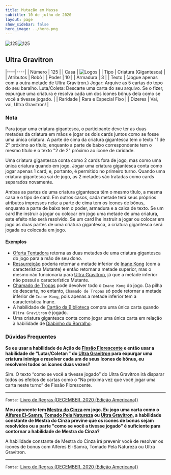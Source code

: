 ```yaml
---
title: Mutação em Massa
subtitle: 10 de julho de 2020
layout: page
show_sidebar: false
hero_image: ../hero.png
---
```


![125](https://cdn.keyforgegame.com/media/card_front/pt/479_125_4QHXWXFGJ5MQ_pt.png)![125](https://cdn.keyforgegame.com/media/card_front/pt/479_125_PVXWWGMF95CP_pt.png)

## Ultra Gravitron

|----|----|
| Número | 125 |
| Casa | ![Logos](https://archonarcana.com/images/thumb/c/ce/Logos.png/22px-Logos.png "Logos") |
| Tipo | Criatura (Gigantesca) |
| Atributos | Robô |
| Poder | 10 |
| Armadura | 3 |
| Texto | (Jogue apenas com a outra metade de Ultra Gravitron.)  Jogar: Arquive as 5 cartas do topo do seu baralho.  Luta/Coleta: Descarte uma carta do seu arquivo.   Se o fizer, expurgue uma criatura e resolva cada um dos ícones bônus dela como se você a tivesse jogado. |
| Raridade | Rara e Especial Fixo |
| Dizeres | Vai, vai, Ultra Gravitron! |

### Nota

Para jogar uma criatura gigantesca, o participante deve ter as duas
metades da criatura em mãos e jogar os dois cards juntos como se fosse
uma única criatura. A parte de cima da criatura gigantesca tem o texto
"1 de 2" próximo ao título, enquanto a parte de baixo correspondente
tem o mesmo título e o texto "2 de 2" próximo ao ícone de raridade.

Uma criatura gigantesca conta como 2 cards fora de jogo, mas como
uma única criatura quando em jogo. Jogar uma criatura gigantesca conta
como jogar apenas 1 card, e, portanto, é permitido no primeiro turno.
Quando uma criatura gigantesca sai de jogo, as 2 metades são tratadas
como cards separados novamente.

Ambas as partes de uma criatura gigantesca têm o mesmo título, a mesma
casa e o tipo de card. Em outros casos, cada metade terá seus próprios
atributos impressos nela: a parte de cima tem os ícones de bônus,
enquanto a parte de baixo tem o poder, armadura e a caixa de texto.
Se um card lhe instruir a jogar ou colocar em jogo uma metade de uma
criatura, este efeito não será resolvido. Se um card lhe instruir a jogar ou
colocar em jogo as duas partes de uma criatura gigantesca, a criatura
gigantesca será jogada ou colocada em jogo.

#### Exemplos

* [Oferta Tentadora](/mm/259) retorna as duas metades de uma criatura gigantesca do jogo para a mão de seu dono.
* [Ressurreição](/mm/375) poderia retornar a metade inferior de [Inane Kong](/mm/422) (com a característica Mutante) e então retornar a metade superior, mas o mesmo não funcionaria para [Ultra Gravitron](/mm/125), já que a metade inferior não possui a característica Mutante.
* [Chamado de Tropas](/mm/390) pode devolver todo o `Inane Kong` do jogo. Da pilha de descarte, no entanto, `Chamado de Tropas` só pode retornar a metade inferior de `Inane Kong`, pois apenas a metade inferior tem a característica Inane.
* A habilidade de [Cartão da Biblioteca](/mm/105) compra uma única carta quando `Ultra Gravitron` é jogado.
* Uma criatura gigantesca conta como jogar uma única carta em relação à habilidade de [Diabinho do Borralho](/cota/085).

### Dúvidas Frequentes

**Se eu usar a habilidade de Ação de [Fissão Florescente](/mm/087) e então usar a habilidade de "Lutar/Coletar:"
do [Ultra Gravitron](/mm/125) para expurgar uma criatura inimiga e resolver
cada um de seus ícones de bônus, eu resolverei todos os ícones duas vezes?**

Sim. O texto “como se você a tivesse jogado” do Ultra Gravitron irá disparar
todos os efeitos de cartas como o “Na próxima vez que você jogar uma carta neste turno” de Fissão Florescente.

<hr/>

`Fonte:` [Livro de Regras (DECEMBER, 2020 (Edição Americana))](https://images-cdn.fantasyflightgames.com/filer_public/8c/af/8cafeca4-02c3-4990-bba1-ff9d3aa8f02a/keyforge_rulebook_v14_reduced-compressed.pdf)

**Meu oponente tem [Mestra do Cinza](/mm/169) em jogo. Eu jogo uma
carta como o [Alferes El-Samra](/mm/340), [Tomado Pela Natureza](/mm/374)
ou [Ultra Gravitron](/mm/125), a habilidade constante de Mestra
do Cinza previne que os ícones de bonus sejam resolvidos ou a parte "como se você a tivesse jogado" é suficiente
para contornar a habilidade de Mestra do Cinza?**

A habilidade constante de Mestra do Cinza irá prevenir você de
resolver os ícones de bonus com Alferes El-Samra, Tomado Pela Natureza ou
Ultra Gravitron.

<hr/>

`Fonte:` [Livro de Regras (DECEMBER, 2020 (Edição Americana))](https://images-cdn.fantasyflightgames.com/filer_public/8c/af/8cafeca4-02c3-4990-bba1-ff9d3aa8f02a/keyforge_rulebook_v14_reduced-compressed.pdf)
